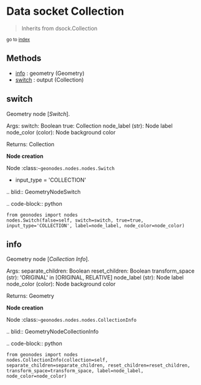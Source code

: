 
# Data socket Collection

> Inherits from dsock.Collection
  
<sub>go to [index](index.md)</sub>



## Methods

- [info](#info) : geometry (Geometry)
- [switch](#switch) : output (Collection)

## switch

Geometry node [*Switch*].


  Args:
    switch: Boolean
    true: Collection
    node_label (str): Node label
    node_color (color): Node background color
    
  Returns:
    Collection
    
  **Node creation**
  
  Node :class:`~geonodes.nodes.nodes.Switch`
  
  - input_type = 'COLLECTION'
    
  .. blid:: GeometryNodeSwitch
  
  .. code-block:: python
  
    from geonodes import nodes
    nodes.Switch(false=self, switch=switch, true=true, input_type='COLLECTION', label=node_label, node_color=node_color)
    

## info

Geometry node [*Collection Info*].


  Args:
    separate_children: Boolean
    reset_children: Boolean
    transform_space (str): 'ORIGINAL' in [ORIGINAL, RELATIVE]
    node_label (str): Node label
    node_color (color): Node background color
    
  Returns:
    Geometry
    
  **Node creation**
  
  Node :class:`~geonodes.nodes.nodes.CollectionInfo`
  
  
  .. blid:: GeometryNodeCollectionInfo
  
  .. code-block:: python
  
    from geonodes import nodes
    nodes.CollectionInfo(collection=self, separate_children=separate_children, reset_children=reset_children, transform_space=transform_space, label=node_label, node_color=node_color)
    

